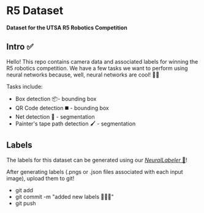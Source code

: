 # R5 Dataset

**Dataset for the UTSA R5 Robotics Competition**

## Intro ✅

Hello! This repo contains camera data and associated labels for winning the R5 robotics competition. We have a few tasks we want to perform using neural networks because, well, neural networks are cool! 🧠🤖

Tasks include:

* Box detection 📦- bounding box
* QR Code detection ◼️ - bounding box
* Net detection 🥅 - segmentation
* Painter's tape path detection 🖌️ - segmentation

## Labels

The labels for this dataset can be generated using our [*NeuralLabeler* 🧠](https://github.com/UTSARobotics/NeuralLabeler)!

After generating labels (.pngs or .json files associated with each input image), upload them to git!

* git add <my new label folder>
* git commit -m "added new labels 🚀🔥💥"
* git push

